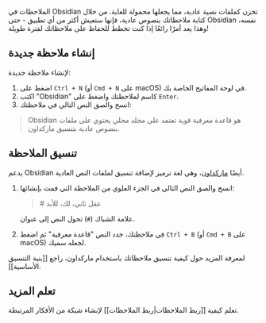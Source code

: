 الملاحظات في Obsidian تخزن كملفات نصية عادية، مما يجعلها محمولة للغاية. من خلال كتابة ملاحظاتك بنصوص عادية، فإنها ستعيش أكثر من أي تطبيق - حتى Obsidian نفسه، وهذا يعد أمرًا رائعًا إذا كنت تخطط للحفاظ على ملاحظاتك لفترة طويلة!

## إنشاء ملاحظة جديدة

لإنشاء ملاحظة جديدة:

1. اضغط على `Ctrl + N` (أو `Cmd + N` على macOS) في لوحة المفاتيح الخاصة بك.
2. اكتب "Obsidian" كاسم لملاحظتك واضغط على `Enter`.
3. انسخ والصق النص التالي في ملاحظتك:

> Obsidian هو قاعدة معرفية قوية تعتمد على مجلد محلي يحتوي على ملفات بنصوص عادية بتنسيق ماركداون.

## تنسيق الملاحظة

يدعم Obsidian أيضًا [ماركداون](https://en.wikipedia.org/wiki/Markdown)، وهي لغة ترميز لإضافة تنسيق لملفات النص العادية.

1. انسخ والصق النص التالي في الجزء العلوي من الملاحظة التي قمت بإنشائها:

	> \# عقل ثاني، لك، للأبد

	علامة الشباك (`#`) تحول النص إلى عنوان.

2. في ملاحظتك، حدد النص "قاعدة معرفية" ثم اضغط `Ctrl + B` (أو `Cmd + B` على macOS) لجعله سميك.

لمعرفة المزيد حول كيفية تنسيق ملاحظاتك باستخدام ماركداون، راجع [[بنية التنسيق الأساسية]].

## تعلم المزيد

تعلم كيفية [[ربط الملاحظات|ربط الملاحظات]] لإنشاء شبكة من الأفكار المرتبطة.
